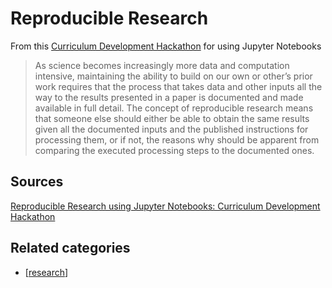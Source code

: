# Reproducible Research

From this [Curriculum Development Hackathon](https://github.com/Reproducible-Science-Curriculum/RR-Jupyter-Hackathon-Jan-2017/blob/master/Call-for-participation.md) for using Jupyter Notebooks
> As science becomes increasingly more data and computation intensive, maintaining the ability to build on our own or other’s prior work requires that the process that takes data and other inputs all the way to the results presented in a paper is documented and made available in full detail. The concept of reproducible research means that someone else should either be able to obtain the same results given all the documented inputs and the published instructions for processing them, or if not, the reasons why should be apparent from comparing the executed processing steps to the documented ones.

## Sources

[Reproducible Research using Jupyter Notebooks: Curriculum Development Hackathon](https://github.com/Reproducible-Science-Curriculum/RR-Jupyter-Hackathon-Jan-2017/blob/master/Call-for-participation.md)

## Related categories

- [[research]]

[//begin]: # "Autogenerated link references for markdown compatibility"
[research]: ../research.md "Research"
[//end]: # "Autogenerated link references"